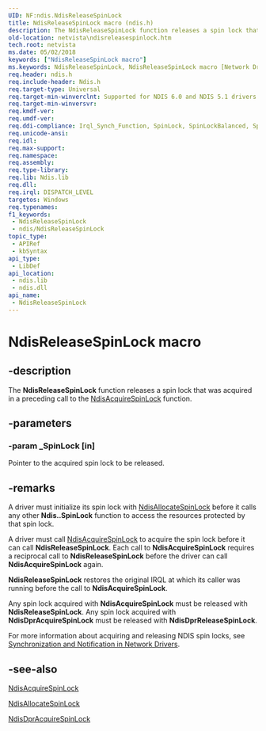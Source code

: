 ```yaml
---
UID: NF:ndis.NdisReleaseSpinLock
title: NdisReleaseSpinLock macro (ndis.h)
description: The NdisReleaseSpinLock function releases a spin lock that was acquired in a preceding call to the NdisAcquireSpinLock function.
old-location: netvista\ndisreleasespinlock.htm
tech.root: netvista
ms.date: 05/02/2018
keywords: ["NdisReleaseSpinLock macro"]
ms.keywords: NdisReleaseSpinLock, NdisReleaseSpinLock macro [Network Drivers Starting with Windows Vista], ndis/NdisReleaseSpinLock, ndis_spin_lock_ref_a4e1c783-4682-401c-a198-fdc14cbfa383.xml, netvista.ndisreleasespinlock
req.header: ndis.h
req.include-header: Ndis.h
req.target-type: Universal
req.target-min-winverclnt: Supported for NDIS 6.0 and NDIS 5.1 drivers (see    NdisReleaseSpinLock (NDIS   5.1)) in Windows Vista. Supported for NDIS 5.1 drivers (see    NdisReleaseSpinLock (NDIS   5.1)) in Windows XP.
req.target-min-winversvr: 
req.kmdf-ver: 
req.umdf-ver: 
req.ddi-compliance: Irql_Synch_Function, SpinLock, SpinLockBalanced, SpinLockDpr, SpinLockDprRelease, SpinlockRelease
req.unicode-ansi: 
req.idl: 
req.max-support: 
req.namespace: 
req.assembly: 
req.type-library: 
req.lib: Ndis.lib
req.dll: 
req.irql: DISPATCH_LEVEL
targetos: Windows
req.typenames: 
f1_keywords:
 - NdisReleaseSpinLock
 - ndis/NdisReleaseSpinLock
topic_type:
 - APIRef
 - kbSyntax
api_type:
 - LibDef
api_location:
 - ndis.lib
 - ndis.dll
api_name:
 - NdisReleaseSpinLock
---
```


# NdisReleaseSpinLock macro


## -description

The 
  <b>NdisReleaseSpinLock</b> function releases a spin lock that was acquired in a preceding call to the 
  <a href="/windows-hardware/drivers/ddi/ndis/nf-ndis-ndisacquirespinlock">NdisAcquireSpinLock</a> function.

## -parameters

### -param _SpinLock [in]


Pointer to the acquired spin lock to be released.

## -remarks

A driver must initialize its spin lock with 
    <a href="/windows-hardware/drivers/ddi/ndis/nf-ndis-ndisallocatespinlock">NdisAllocateSpinLock</a> before it calls
    any other 
    <b>Ndis..SpinLock</b> function to access the resources protected by that spin lock.

A driver must call 
    <a href="/windows-hardware/drivers/ddi/ndis/nf-ndis-ndisacquirespinlock">NdisAcquireSpinLock</a> to acquire the
    spin lock before it can call 
    <b>NdisReleaseSpinLock</b>. Each call to 
    <b>NdisAcquireSpinLock</b> requires a reciprocal call to 
    <b>NdisReleaseSpinLock</b> before the driver can call 
    <b>NdisAcquireSpinLock</b> again.

<b>NdisReleaseSpinLock</b> restores the original IRQL at which its caller was running before the call to 
    <b>NdisAcquireSpinLock</b>.

Any spin lock acquired with 
    <b>NdisAcquireSpinLock</b> must be released with 
    <b>NdisReleaseSpinLock</b>. Any spin lock acquired with 
    <b>NdisDprAcquireSpinLock</b> must be released with 
    <b>NdisDprReleaseSpinLock</b>.

For more information about acquiring and releasing NDIS spin locks, see 
    <a href="/windows-hardware/drivers/network/synchronization-and-notification-in-network-drivers">Synchronization
    and Notification in Network Drivers</a>.

## -see-also

<a href="/windows-hardware/drivers/ddi/ndis/nf-ndis-ndisacquirespinlock">NdisAcquireSpinLock</a>



<a href="/windows-hardware/drivers/ddi/ndis/nf-ndis-ndisallocatespinlock">NdisAllocateSpinLock</a>



<a href="/windows-hardware/drivers/ddi/ndis/nf-ndis-ndisdpracquirespinlock">NdisDprAcquireSpinLock</a>
